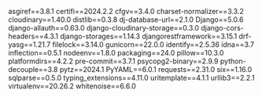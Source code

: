 asgiref==3.8.1
certifi==2024.2.2
cfgv==3.4.0
charset-normalizer==3.3.2
cloudinary==1.40.0
distlib==0.3.8
dj-database-url==2.1.0
Django==5.0.6
django-allauth==0.63.0
django-cloudinary-storage==0.3.0
django-cors-headers==4.3.1
django-storages==1.14.3
djangorestframework==3.15.1
drf-yasg==1.21.7
filelock==3.14.0
gunicorn==22.0.0
identify==2.5.36
idna==3.7
inflection==0.5.1
nodeenv==1.8.0
packaging==24.0
pillow==10.3.0
platformdirs==4.2.2
pre-commit==3.7.1
psycopg2-binary==2.9.9
python-decouple==3.8
pytz==2024.1
PyYAML==6.0.1
requests==2.31.0
six==1.16.0
sqlparse==0.5.0
typing_extensions==4.11.0
uritemplate==4.1.1
urllib3==2.2.1
virtualenv==20.26.2
whitenoise==6.6.0